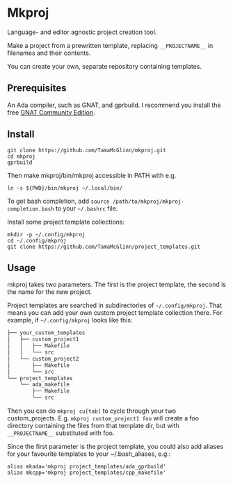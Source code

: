 # Mkproj

Language- and editor agnostic project creation tool.

Make a project from a prewritten template,
replacing `__PROJECTNAME__` in filenames and their contents.

You can create your own, separate repository containing templates.

## Prerequisites

An Ada compiler, such as GNAT, and gprbuild.
I recommend you install the free [GNAT Community Edition](https://www.adacore.com/download).

## Install

```
git clone https://github.com/TamaMcGlinn/mkproj.git
cd mkproj
gprbuild
```

Then make mkproj/bin/mkproj accessible in PATH with e.g.

```
ln -s ${PWD}/bin/mkproj ~/.local/bin/
```

To get bash completion, add `source /path/to/mkproj/mkproj-completion.bash`
to your `~/.bashrc` file.

Install some project template collections:

```
mkdir -p ~/.config/mkproj
cd ~/.config/mkproj
git clone https://github.com/TamaMcGlinn/project_templates.git
```

## Usage

mkproj takes two parameters. The first is the project template,
the second is the name for the new project.

Project templates are searched in subdirectories of `~/.config/mkproj`.
That means you can add your own custom project template collection there.
For example, if `~/.config/mkproj` looks like this:

```bash
├── your_custom_templates
│   ├── custom_project1
│   │   ├── Makefile
│   │   └── src
│   └── custom_project2
│       ├── Makefile
│       └── src
└── project_templates
    └── ada_makefile
        ├── Makefile
        └── src
```

Then you can do `mkproj cu[tab]` to cycle through your two custom_projects.
E.g. `mkproj custom_project1 foo` will create a foo directory
containing the files from that template dir, but with `__PROJECTNAME__`
substituted with foo.

Since the first parameter is the project template, you could also add aliases
for your favourite templates to your ~/.bash_aliases, e.g.:

```
alias mkada='mkproj project_templates/ada_gprbuild'
alias mkcpp='mkproj project_templates/cpp_makefile'
```

